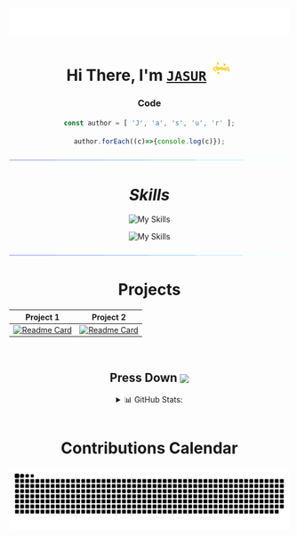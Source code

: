 <div align=center>

<img src="./svg/mind.svg">



# Hi There, I'm [**`JASUR`**](https://t.me/KanYonA) <img src="./image/mini-logo.gif" alt="logo mini" width=40px>



### Code
```js
const author = [ 'J', 'a', 's', 'u', 'r' ];

author.forEach((c)=>{console.log(c)});
```



<!--! LINE  -->
<img src="./image/line.gif">
<!--! LINE -->



<div align=center>

# *Skills*
![My Skills](https://skillicons.dev/icons?i=html,css,js,pug,sass,md,bootstrap,tailwind,nodejs,react,svg)

![My Skills](https://skillicons.dev/icons?i=vscode,windows,git,github,bash,npm,kali,netlify,vercel,figma,pycharm)
</div>


<!--! LINE  -->
<img src="./image/line.gif">
<!--! LINE -->



# Projects

| Project 1                                              | Project 2                                               |
| --------------------------------------------------- | --------------------------------------------------- |
| [![Readme Card](https://github-readme-stats.vercel.app/api/pin/?username=ha7darov&repo=olcha.uz&theme=highcontrast)](https://github.com/ha7darov/olcha.uz) | [![Readme Card](https://github-readme-stats.vercel.app/api/pin/?username=ha7darov&repo=Zlatmax&theme=highcontrast)](https://github.com/ha7darov/Zlatmax) |


<br>


## Press Down <img align="center" src="https://files.softicons.com/download/system-icons/ikons-icons-by-studiotwentyeight/png/256/Down.png" width="30">
<!-- PressDown Funcktion -->
<details>
    <summary>📊 GitHub Stats:</summary>
    <br>
    
   ![](https://github-readme-stats.vercel.app/api?username=ha7darov&theme=radical&hide_border=false&include_all_commits=false&count_private=true)
   
   <br>


| Most Used Languages                                              | 🔝 Top Contributed Repo                                               |
| --------------------------------------------------- | --------------------------------------------------- |
| ![](https://github-readme-stats.vercel.app/api/top-langs/?username=ha7darov&theme=radical&hide_border=false&include_all_commits=false&count_private=true&layout=compact) | ![](https://github-contributor-stats.vercel.app/api?username=ha7darov&limit=5&theme=radical&combine_all_yearly_contributions=true) |
</details> 
<!-- PressDown Funcktion END -->



<br>


# Contributions Calendar

<!-- Snake Activity -->
[![Snake Activity](./svg/snake-activity.svg)](https://t.me/KanYonA)
</div>